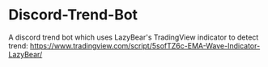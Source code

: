 # Discord-Trend-Bot
A discord trend bot which uses LazyBear's TradingView indicator to detect trend: https://www.tradingview.com/script/5sofTZ6c-EMA-Wave-Indicator-LazyBear/
